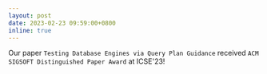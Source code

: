 ```yaml
---
layout: post
date: 2023-02-23 09:59:00+0800
inline: true
---
```


Our paper `Testing Database Engines via Query Plan Guidance` received `ACM SIGSOFT Distinguished Paper Award` at ICSE'23!